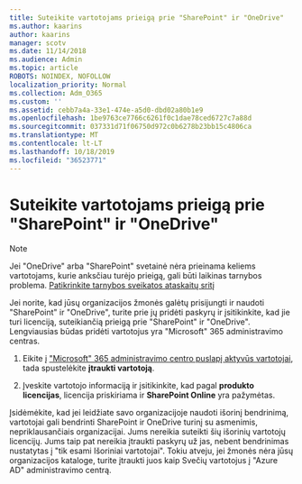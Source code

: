 ```yaml
---
title: Suteikite vartotojams prieigą prie "SharePoint" ir "OneDrive"
ms.author: kaarins
author: kaarins
manager: scotv
ms.date: 11/14/2018
ms.audience: Admin
ms.topic: article
ROBOTS: NOINDEX, NOFOLLOW
localization_priority: Normal
ms.collection: Adm_O365
ms.custom: ''
ms.assetid: cebb7a4a-33e1-474e-a5d0-dbd02a80b1e9
ms.openlocfilehash: 1be9763ce7766c6261f0c1dae78ced6727c7a88d
ms.sourcegitcommit: 037331d71f06750d972c0b6278b23bb15c4806ca
ms.translationtype: MT
ms.contentlocale: lt-LT
ms.lasthandoff: 10/18/2019
ms.locfileid: "36523771"
---
```

# <a name="give-users-access-to-sharepoint-and-onedrive"></a>Suteikite vartotojams prieigą prie "SharePoint" ir "OneDrive"

> [!NOTE]
> Jei "OneDrive" arba "SharePoint" svetainė nėra prieinama keliems vartotojams, kurie anksčiau turėjo prieigą, gali būti laikinas tarnybos problema. [Patikrinkite tarnybos sveikatos ataskaitų sritį](https://portal.office.com/adminportal/home#/servicehealth)
  
Jei norite, kad jūsų organizacijos žmonės galėtų prisijungti ir naudoti "SharePoint" ir "OneDrive", turite prie jų pridėti paskyrų ir įsitikinkite, kad jie turi licenciją, suteikiančią prieigą prie "SharePoint" ir "OneDrive". Lengviausias būdas pridėti vartotojus yra "Microsoft" 365 administravimo centras.
  
1. Eikite į ["Microsoft" 365 administravimo centro puslapį aktyvūs vartotojai](https://portal.office.com/adminportal/home#/users), tada spustelėkite **įtraukti vartotoją**.
    
2. Įveskite vartotojo informaciją ir įsitikinkite, kad pagal **produkto licencijas**, licencija priskiriama ir **SharePoint Online** yra pažymėtas. 
    
Įsidėmėkite, kad jei leidžiate savo organizacijoje naudoti išorinį bendrinimą, vartotojai gali bendrinti SharePoint ir OneDrive turinį su asmenimis, nepriklausančiais organizacijai. Jums nereikia suteikti šių išorinių vartotojų licencijų. Jums taip pat nereikia įtraukti paskyrų už jas, nebent bendrinimas nustatytas į "tik esami Išoriniai vartotojai". Tokiu atveju, jei žmonės nėra jūsų organizacijos kataloge, turite įtraukti juos kaip Svečių vartotojus į "Azure AD" administravimo centrą.
  

